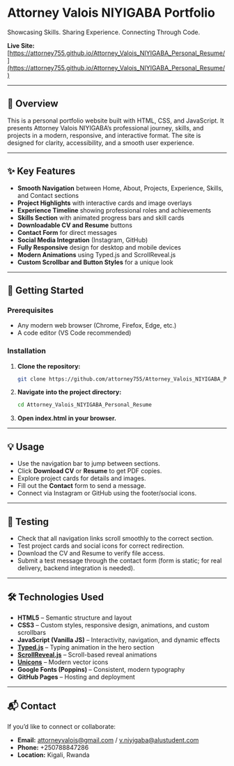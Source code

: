 # Attorney Valois NIYIGABA Portfolio

Showcasing Skills. Sharing Experience. Connecting Through Code.

**Live Site:** [https://attorney755.github.io/Attorney_Valois_NIYIGABA_Personal_Resume/](https://attorney755.github.io/Attorney_Valois_NIYIGABA_Personal_Resume/)

---

## 📌 Overview

This is a personal portfolio website built with HTML, CSS, and JavaScript. It presents Attorney Valois NIYIGABA’s professional journey, skills, and projects in a modern, responsive, and interactive format. The site is designed for clarity, accessibility, and a smooth user experience.

---

## ✨ Key Features

- **Smooth Navigation** between Home, About, Projects, Experience, Skills, and Contact sections
- **Project Highlights** with interactive cards and image overlays
- **Experience Timeline** showing professional roles and achievements
- **Skills Section** with animated progress bars and skill cards
- **Downloadable CV and Resume** buttons
- **Contact Form** for direct messages
- **Social Media Integration** (Instagram, GitHub)
- **Fully Responsive** design for desktop and mobile devices
- **Modern Animations** using Typed.js and ScrollReveal.js
- **Custom Scrollbar and Button Styles** for a unique look

---

## 🚀 Getting Started

### Prerequisites

- Any modern web browser (Chrome, Firefox, Edge, etc.)
- A code editor (VS Code recommended)

### Installation

1. **Clone the repository:**
   ```bash
   git clone https://github.com/attorney755/Attorney_Valois_NIYIGABA_Personal_Resume.git
   ```
2. **Navigate into the project directory:**
   ```bash
   cd Attorney_Valois_NIYIGABA_Personal_Resume
   ```
3. **Open index.html in your browser.**

---

## 💡 Usage

- Use the navigation bar to jump between sections.
- Click **Download CV** or **Resume** to get PDF copies.
- Explore project cards for details and images.
- Fill out the **Contact** form to send a message.
- Connect via Instagram or GitHub using the footer/social icons.

---

## 🧪 Testing

- Check that all navigation links scroll smoothly to the correct section.
- Test project cards and social icons for correct redirection.
- Download the CV and Resume to verify file access.
- Submit a test message through the contact form (form is static; for real delivery, backend integration is needed).

---

## 🛠 Technologies Used

- **HTML5** – Semantic structure and layout
- **CSS3** – Custom styles, responsive design, animations, and custom scrollbars
- **JavaScript (Vanilla JS)** – Interactivity, navigation, and dynamic effects
- **[Typed.js](https://mattboldt.com/demos/typed-js/)** – Typing animation in the hero section
- **[ScrollReveal.js](https://scrollrevealjs.org/)** – Scroll-based reveal animations
- **[Unicons](https://iconscout.com/unicons)** – Modern vector icons
- **Google Fonts (Poppins)** – Consistent, modern typography
- **GitHub Pages** – Hosting and deployment

---

## 📬 Contact

If you’d like to connect or collaborate:

- **Email:** attorneyvalois@gmail.com / v.niyigaba@alustudent.com  
- **Phone:** +250788847286  
- **Location:** Kigali, Rwanda

